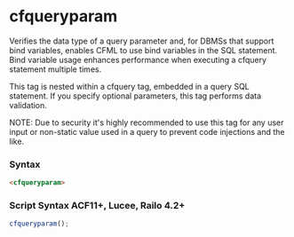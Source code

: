 # cfqueryparam

Verifies the data type of a query parameter and, for DBMSs that support bind variables, enables CFML to use bind variables in the SQL statement. Bind variable usage enhances performance when executing a cfquery statement multiple times.

 This tag is nested within a cfquery tag, embedded in a query SQL statement. If you specify optional parameters, this tag performs data validation.

NOTE: Due to security it's highly recommended to use this tag for any user input or non-static value used in a query to prevent code injections and the like.

### Syntax

```html
<cfqueryparam>
```

### Script Syntax ACF11+, Lucee, Railo 4.2+

```javascript
cfqueryparam();
```
